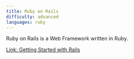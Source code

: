 ```yaml
---
title: Ruby on Rails
difficulty: advanced
languages: ruby
---
```


Ruby on Rails is a Web Framework written in Ruby.

[Link: Getting Started with Rails](http://guides.rubyonrails.org/getting_started.html)
